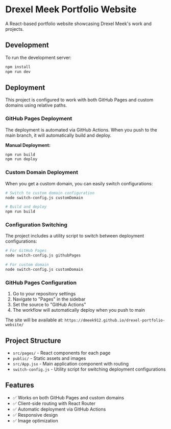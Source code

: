 # Drexel Meek Portfolio Website

A React-based portfolio website showcasing Drexel Meek's work and projects.

## Development

To run the development server:

```bash
npm install
npm run dev
```

## Deployment

This project is configured to work with both GitHub Pages and custom domains using relative paths.

### GitHub Pages Deployment

The deployment is automated via GitHub Actions. When you push to the main branch, it will automatically build and deploy.

**Manual Deployment:**
```bash
npm run build
npm run deploy
```

### Custom Domain Deployment

When you get a custom domain, you can easily switch configurations:

```bash
# Switch to custom domain configuration
node switch-config.js customDomain

# Build and deploy
npm run build
```

### Configuration Switching

The project includes a utility script to switch between deployment configurations:

```bash
# For GitHub Pages
node switch-config.js githubPages

# For custom domain
node switch-config.js customDomain
```

### GitHub Pages Configuration

1. Go to your repository settings
2. Navigate to "Pages" in the sidebar
3. Set the source to "GitHub Actions"
4. The workflow will automatically deploy when you push to main

The site will be available at: `https://dmeek912.github.io/drexel-portfolio-website/`

## Project Structure

- `src/pages/` - React components for each page
- `public/` - Static assets and images
- `src/App.jsx` - Main application component with routing
- `switch-config.js` - Utility script for switching deployment configurations

## Features

- ✅ Works on both GitHub Pages and custom domains
- ✅ Client-side routing with React Router
- ✅ Automatic deployment via GitHub Actions
- ✅ Responsive design
- ✅ Image optimization
